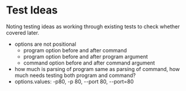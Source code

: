# Test Ideas

Noting testing ideas as working through existing tests to check whether covered later.

- options are not positional
  - program option before and after command
  - program option before and after program argument
  - command option before and after command argument
- how much is parsing of program same as parsing of command, how much needs testing both program and command?
- options.values: -p80, -p 80, --port 80, --port=80
